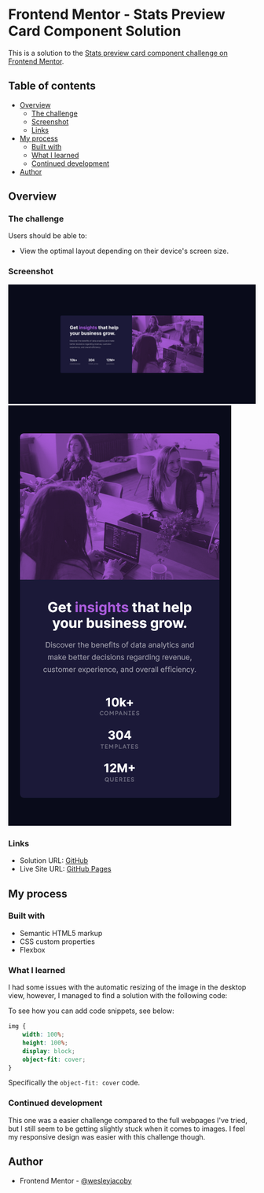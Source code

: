# Frontend Mentor - Stats Preview Card Component Solution

This is a solution to the [Stats preview card component challenge on Frontend Mentor](https://www.frontendmentor.io/challenges/stats-preview-card-component-8JqbgoU62).

## Table of contents

- [Overview](#overview)
  - [The challenge](#the-challenge)
  - [Screenshot](#screenshot)
  - [Links](#links)
- [My process](#my-process)
  - [Built with](#built-with)
  - [What I learned](#what-i-learned)
  - [Continued development](#continued-development)
- [Author](#author)

## Overview

### The challenge

Users should be able to:

- View the optimal layout depending on their device's screen size.

### Screenshot

![](./images/stats-preview-card-component-desktop.png)
![](./images/stats-preview-card-component-mobile.png)

### Links

- Solution URL: [GitHub](https://github.com/wesleyjacoby/Stats-Preview-Card-Component)
- Live Site URL: [GitHub Pages](https://wesleyjacoby.github.io/Stats-Preview-Card-Component/)

## My process

### Built with

- Semantic HTML5 markup
- CSS custom properties
- Flexbox

### What I learned

I had some issues with the automatic resizing of the image in the desktop view, however, I managed to find a solution with the following code:

To see how you can add code snippets, see below:

```css
img {
    width: 100%;
    height: 100%;
    display: block;
    object-fit: cover;
}
```

Specifically the `object-fit: cover` code.

### Continued development

This one was a easier challenge compared to the full webpages I've tried, but I still seem to be getting slightly stuck when it comes to images. I feel my responsive design was easier with this challenge though.

## Author

- Frontend Mentor - [@wesleyjacoby](https://www.frontendmentor.io/profile/wesleyjacoby)